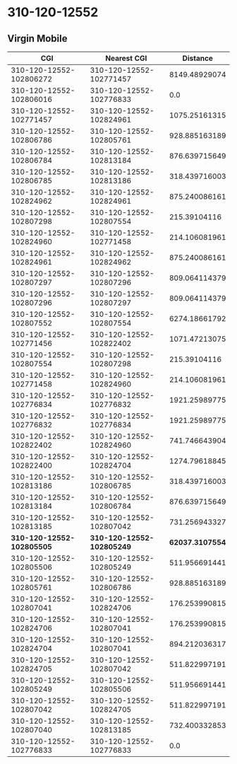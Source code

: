 # 310-120-12552
## Virgin Mobile


| CGI | Nearest CGI | Distance |
|-----|-------------|----------|
| 310-120-12552-102806272 | 310-120-12552-102771457 | 8149.48929074 |
| 310-120-12552-102806016 | 310-120-12552-102776833 | 0.0 |
| 310-120-12552-102771457 | 310-120-12552-102824961 | 1075.25161315 |
| 310-120-12552-102806786 | 310-120-12552-102805761 | 928.885163189 |
| 310-120-12552-102806784 | 310-120-12552-102813184 | 876.639715649 |
| 310-120-12552-102806785 | 310-120-12552-102813186 | 318.439716003 |
| 310-120-12552-102824962 | 310-120-12552-102824961 | 875.240086161 |
| 310-120-12552-102807298 | 310-120-12552-102807554 | 215.39104116 |
| 310-120-12552-102824960 | 310-120-12552-102771458 | 214.106081961 |
| 310-120-12552-102824961 | 310-120-12552-102824962 | 875.240086161 |
| 310-120-12552-102807297 | 310-120-12552-102807296 | 809.064114379 |
| 310-120-12552-102807296 | 310-120-12552-102807297 | 809.064114379 |
| 310-120-12552-102807552 | 310-120-12552-102807554 | 6274.18661792 |
| 310-120-12552-102771456 | 310-120-12552-102822402 | 1071.47213075 |
| 310-120-12552-102807554 | 310-120-12552-102807298 | 215.39104116 |
| 310-120-12552-102771458 | 310-120-12552-102824960 | 214.106081961 |
| 310-120-12552-102776834 | 310-120-12552-102776832 | 1921.25989775 |
| 310-120-12552-102776832 | 310-120-12552-102776834 | 1921.25989775 |
| 310-120-12552-102822402 | 310-120-12552-102824960 | 741.746643904 |
| 310-120-12552-102822400 | 310-120-12552-102824704 | 1274.79618845 |
| 310-120-12552-102813186 | 310-120-12552-102806785 | 318.439716003 |
| 310-120-12552-102813184 | 310-120-12552-102806784 | 876.639715649 |
| 310-120-12552-102813185 | 310-120-12552-102807042 | 731.256943327 |
| **310-120-12552-102805505** | **310-120-12552-102805249** | **62037.3107554** |
| 310-120-12552-102805506 | 310-120-12552-102805249 | 511.956691441 |
| 310-120-12552-102805761 | 310-120-12552-102806786 | 928.885163189 |
| 310-120-12552-102807041 | 310-120-12552-102824706 | 176.253990815 |
| 310-120-12552-102824706 | 310-120-12552-102807041 | 176.253990815 |
| 310-120-12552-102824704 | 310-120-12552-102807041 | 894.212036317 |
| 310-120-12552-102824705 | 310-120-12552-102807042 | 511.822997191 |
| 310-120-12552-102805249 | 310-120-12552-102805506 | 511.956691441 |
| 310-120-12552-102807042 | 310-120-12552-102824705 | 511.822997191 |
| 310-120-12552-102807040 | 310-120-12552-102813185 | 732.400332853 |
| 310-120-12552-102776833 | 310-120-12552-102776833 | 0.0 |
